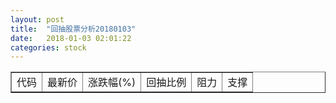 ```yaml
---
layout: post
title:  "回抽股票分析20180103"
date:   2018-01-03 02:01:22
categories: stock
---
```

<script type="text/javascript">
var stockList = []
</script>
<table border="1">
 <tr>
 <td>代码</td>
 <td>最新价</td>
 <td>涨跌幅(%)</td>
 <td>回抽比例</td>
 <td>阻力</td>
 <td>支撑</td>
</tr>
</table>
